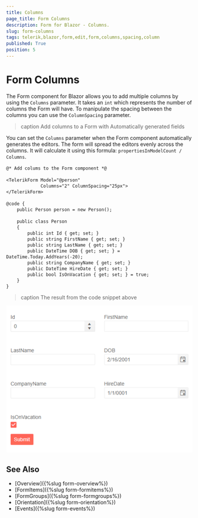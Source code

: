 ```yaml
---
title: Columns
page_title: Form Columns
description: Form for Blazor - Columns.
slug: form-columns
tags: telerik,blazor,form,edit,form,columns,spacing,column
published: True
position: 5
---
```


# Form Columns

The Form component for Blazor allows you to add multiple columns by using the `Columns` parameter. It takes an `int` which represents the number of columns the Form will have. To manipulate the spacing between the columns you can use the `ColumnSpacing` parameter. 

>caption Add columns to a Form with Automatically generated fields

You can set the `Columns` parameter when the Form component automatically generates the editors. The form will spread the editors evenly across the columns. It will calculate it using this formula: `propertiesInModelCount / Columns`.

````CSHTML
@* Add colums to the Form component *@

<TelerikForm Model="@person"
             Columns="2" ColumnSpacing="25px">
</TelerikForm>

@code {
    public Person person = new Person();

    public class Person
    {
        public int Id { get; set; }
        public string FirstName { get; set; }
        public string LastName { get; set; }
        public DateTime DOB { get; set; } = DateTime.Today.AddYears(-20);
        public string CompanyName { get; set; }
        public DateTime HireDate { get; set; }
        public bool IsOnVacation { get; set; } = true;
    }
}
````

>caption The result from the code snippet above

![Form Columns Example](images/form-columns-example.png)

## See Also

  * [Overview]({%slug form-overview%})
  * [FormItems]({%slug form-formitems%})
  * [FormGroups]({%slug form-formgroups%})
  * [Orientation]({%slug form-orientation%})
  * [Events]({%slug form-events%})
   
